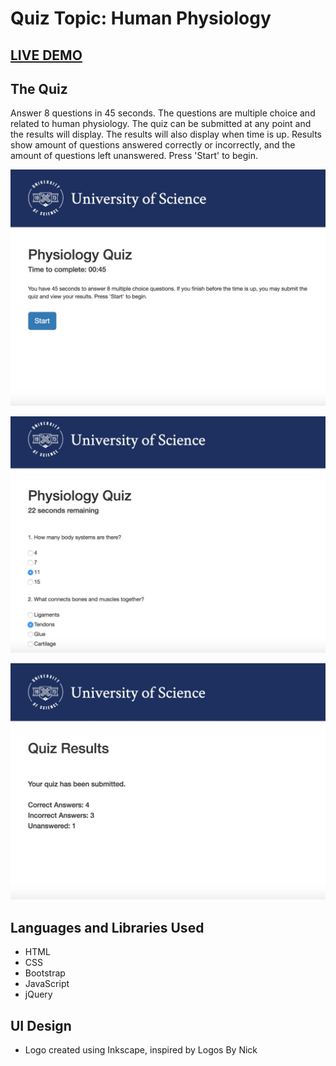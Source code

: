 # Quiz Topic: Human Physiology

## [LIVE DEMO](https://sloh03.github.io/trivia-game/)

## The Quiz
Answer 8 questions in 45 seconds. The questions are multiple choice and related to human physiology. The quiz can be submitted at any point and the results will display. The results will also display when time is up. Results show amount of questions answered correctly or incorrectly, and the amount of questions left unanswered. Press 'Start' to begin.

![Alt text](assets/images/3TriviaGame.jpg?raw=true "Quiz")

![Alt text](assets/images/quiz.jpg?raw=true "Quiz")

![Alt text](assets/images/results.jpg?raw=true "Quiz")

## Languages and Libraries Used
* HTML
* CSS
* Bootstrap
* JavaScript
* jQuery

## UI Design
* Logo created using Inkscape, inspired by Logos By Nick

